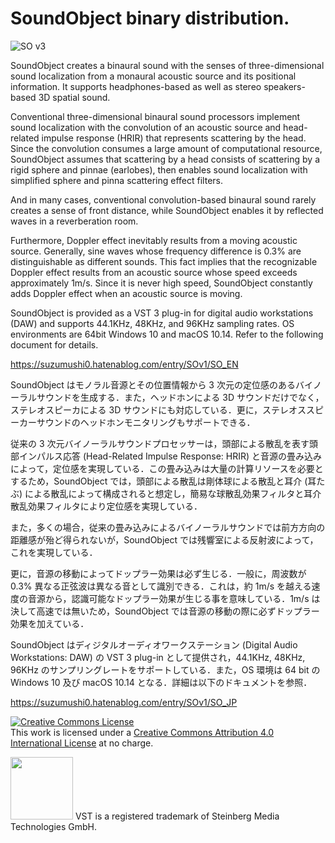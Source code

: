 # SoundObject binary distribution.

![SO v3](https://github.com/suzumushi0/SoundObject_binary/assets/67182469/2e23abd5-3b7c-4aa0-8925-045db4bc4d09)

SoundObject creates a binaural sound with the senses of three-dimensional sound localization from a monaural acoustic source and its positional information. It supports headphones-based as well as stereo speakers-based 3D spatial sound.

Conventional three-dimensional binaural sound processors implement sound localization with the convolution of an acoustic source and head-related impulse response (HRIR) that represents scattering by the head. Since the convolution consumes a large amount of computational resource, SoundObject assumes that scattering by a head consists of scattering by a rigid sphere and pinnae (earlobes), then enables sound localization with simplified sphere and pinna scattering effect filters.

And in many cases, conventional convolution-based binaural sound rarely creates a sense of front distance, while SoundObject enables it by reflected waves in a reverberation room.

Furthermore, Doppler effect inevitably results from a moving acoustic source. Generally, sine waves whose frequency difference is 0.3% are distinguishable as different sounds. This fact implies that the recognizable Doppler effect results from an acoustic source whose speed exceeds approximately 1m/s. Since it is never high speed, SoundObject constantly adds Doppler effect when an acoustic source is moving.

SoundObject is provided as a VST 3 plug-in for digital audio workstations (DAW) and supports 44.1KHz, 48KHz, and 96KHz sampling rates.  OS environments are 64bit Windows 10 and macOS 10.14. Refer to the following document for details.

https://suzumushi0.hatenablog.com/entry/SOv1/SO_EN

SoundObject はモノラル音源とその位置情報から 3 次元の定位感のあるバイノーラルサウンドを生成する．また，ヘッドホンによる 3D サウンドだけでなく，ステレオスピーカによる 3D サウンドにも対応している．更に，ステレオススピーカーサウンドのヘッドホンモニタリングもサポートできる．

従来の 3 次元バイノーラルサウンドプロセッサーは，頭部による散乱を表す頭部インパルス応答 (Head-Related Impulse Response: HRIR) と音源の畳み込みによって，定位感を実現している．この畳み込みは大量の計算リソースを必要とするため，SoundObject では，頭部による散乱は剛体球による散乱と耳介 (耳たぶ) による散乱によって構成されると想定し，簡易な球散乱効果フィルタと耳介散乱効果フィルタにより定位感を実現している．

また，多くの場合，従来の畳み込みによるバイノーラルサウンドでは前方方向の距離感が殆ど得られないが，SoundObject では残響室による反射波によって，これを実現している．

更に，音源の移動によってドップラー効果は必ず生じる．一般に，周波数が 0.3% 異なる正弦波は異なる音として識別できる．これは，約 1m/s を越える速度の音源から，認識可能なドップラー効果が生じる事を意味している．1m/s は決して高速では無いため，SoundObject では音源の移動の際に必ずドップラー効果を加えている．

SoundObject はディジタルオーディオワークステーション (Digital Audio Workstations: DAW) の VST 3 plug-in として提供され，44.1KHz, 48KHz, 96KHz のサンプリングレートをサポートしている．また，OS 環境は 64 bit の Windows 10 及び macOS 10.14 となる．詳細は以下のドキュメントを参照．

https://suzumushi0.hatenablog.com/entry/SOv1/SO_JP

<a rel="license" href="http://creativecommons.org/licenses/by/4.0/"><img alt="Creative Commons License" style="border-width:0" src="https://i.creativecommons.org/l/by/4.0/88x31.png" /></a><br />This work is licensed under a <a rel="license" href="http://creativecommons.org/licenses/by/4.0/">Creative Commons Attribution 4.0 International License</a> at no charge.

<img width="100" src="https://user-images.githubusercontent.com/67182469/130337395-b8ab38cd-e66e-4056-b441-49d33337410e.png">
VST is a registered trademark of Steinberg Media Technologies GmbH.

